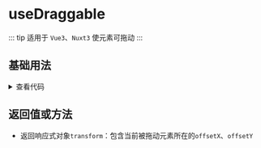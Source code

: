 <script setup>
import draggable from './draggable.vue'
</script>

# useDraggable

::: tip 适用于 `Vue3`、`Nuxt3`
使元素可拖动
:::

<!-- <description description="使元素可拖动" :tagNameList="['Vue3']"  /> -->

## 基础用法

<draggable />

<details>

<summary>查看代码</summary>

<<< @/hooks/useDraggable/draggable.vue

</details>

## 返回值或方法

- 返回响应式对象`transform`：包含当前被拖动元素所在的`offsetX`、`offsetY`
